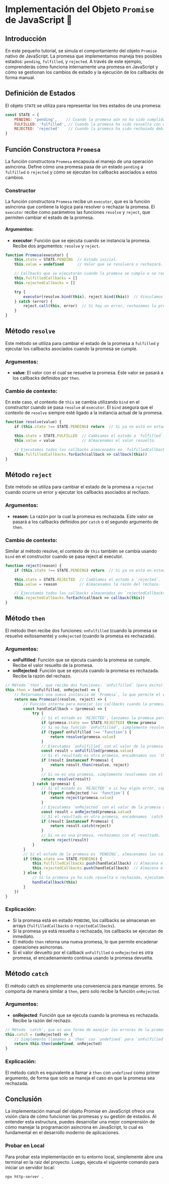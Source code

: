 # Implementación del Objeto `Promise` de JavaScript &#x1F680;

## Introducción

En este pequeño tutorial, se simula el comportamiento del objeto `Promise` nativo de JavaScript. La promesa que implementamos maneja tres posibles estados: `pending`, `fulfilled`, y `rejected`. A través de este ejemplo, comprenderás cómo funciona internamente una promesa en JavaScript y cómo se gestionan los cambios de estado y la ejecución de los callbacks de forma manual.

## Definición de Estados

El objeto `STATE` se utiliza para representar los tres estados de una promesa:

```js
const STATE = {
    PENDING: 'pending',    // Cuando la promesa aún no ha sido cumplida ni rechazada.
    FULFILLED: 'fulfilled', // Cuando la promesa ha sido resuelta con éxito.
    REJECTED: 'rejected'    // Cuando la promesa ha sido rechazada debido a un error o razón.
}
```

## Función Constructora `Promesa`

La función constructora `Promesa` encapsula el manejo de una operación asíncrona. Define cómo una promesa pasa de un estado `pending` a `fulfilled` o `rejected` y cómo se ejecutan los callbacks asociados a estos cambios.

### Constructor

La función constructora `Promesa` recibe un `executor`, que es la función asíncrona que contiene la lógica para resolver o rechazar la promesa. El `executor` recibe como parámetros las funciones `resolve` y `reject`, que permiten cambiar el estado de la promesa.

#### Argumentos:   
- **executor**: Función que se ejecuta cuando se instancia la promesa. Recibe dos argumentos: `resolve` y `reject`.

```js
function Promesa(executor) {
    this.state = STATE.PENDING  // Estado inicial.
    this.value = undefined      // Valor que se resolverá o rechazará.

    // Callbacks que se ejecutarán cuando la promesa se cumpla o se rechace.
    this.fulfilledCallbacks = []
    this.rejectedCallbacks = []

    try {
        executor(resolve.bind(this), reject.bind(this))  // Vinculamos `resolve` y `reject` al contexto actual.
    } catch (error) {
        reject.call(this, error)  // Si hay un error, rechazamos la promesa.
    }
}
```
## Método `resolve`
Este método se utiliza para cambiar el estado de la promesa a `fulfilled` y ejecutar los callbacks asociados cuando la promesa se cumple.

### Argumentos:   
- **value**: El valor con el cual se resuelve la promesa. Este valor se pasará a los callbacks definidos por `then`.
### Cambio de contexto:   
En este caso, el contexto de `this` se cambia utilizando `bind` en el constructor cuando se pasa `resolve` al `executor`. El `bind` asegura que el contexto de `resolve` siempre esté ligado a la instancia actual de la promesa.

```js
function resolve(value) {
    if (this.state !== STATE.PENDING) return  // Si ya no está en estado `pending`, no hacemos nada.

    this.state = STATE.FULFILLED  // Cambiamos el estado a `fulfilled`.
    this.value = value            // Almacenamos el valor resuelto.

    // Ejecutamos todos los callbacks almacenados en `fulfilledCallbacks`.
    this.fulfilledCallbacks.forEach(callback => callback(this))
}
```

## Método `reject`
Este método se utiliza para cambiar el estado de la promesa a `rejected` cuando ocurre un error y ejecutar los callbacks asociados al rechazo.

### Argumentos:   
- **reason**: La razón por la cual la promesa es rechazada. Este valor se pasará a los callbacks definidos por `catch` o el segundo argumento de `then`.
### Cambio de contexto:
Similar al método resolve, el contexto de `this` también se cambia usando `bind` en el constructor cuando se pasa reject al executor.

```js
function reject(reason) {
    if (this.state !== STATE.PENDING) return  // Si ya no está en estado `pending`, no hacemos nada.

    this.state = STATE.REJECTED  // Cambiamos el estado a `rejected`.
    this.value = reason          // Almacenamos la razón del rechazo.

    // Ejecutamos todos los callbacks almacenados en `rejectedCallbacks`.
    this.rejectedCallbacks.forEach(callback => callback(this))
}
```
## Método `then`
El método then recibe dos funciones: `onFulfilled` (cuando la promesa se resuelve exitosamente) y `onRejected` (cuando la promesa es rechazada).

### Argumentos:   
- **onFulfilled**: Función que se ejecuta cuando la promesa se cumple. Recibe el valor resuelto de la promesa.
- **onRejected**: Función que se ejecuta cuando la promesa es rechazada. Recibe la razón del rechazo.

```js
// Método `then`, que recibe dos funciones: `onFulfilled` (para éxito) y `onRejected` (para error).
this.then = (onFulfilled, onRejected) => {
    // Retornamos una nueva instancia de `Promesa`, lo que permite el encadenamiento.
    return new Promesa((resolve, reject) => {
        // Función interna para manejar los callbacks cuando la promesa cambia de estado.
        const handleCallback = (promesa) => {
            try {
                // Si el estado es `REJECTED`, lanzamos la promesa para capturarla en `catch`.
                if (promesa.state === STATE.REJECTED) throw promesa
                // Si no hay función `onFulfilled`, simplemente resolvemos con el valor actual.
                if (typeof onFulfilled !== 'function') {
                    return resolve(promesa.value)
                }
                // Ejecutamos `onFulfilled` con el valor de la promesa si es una función.
                const result = onFulfilled(promesa.value)
                // Si el resultado es otra promesa, encadenamos sus `then` y `catch` para manejarla.
                if (result instanceof Promesa) {
                    return result.then(resolve, reject)
                }
                // Si no es una promesa, simplemente resolvemos con el resultado.
                return resolve(result)
            } catch (promesa) {
                // Si el estado es `REJECTED` o si hay algún error, capturamos y ejecutamos `onRejected`.
                if (typeof onRejected !== 'function') {
                    return reject(promesa.value)
                }
                // Ejecutamos `onRejected` con el valor de la promesa si es una función.
                const result = onRejected(promesa.value)
                // Si el resultado es otra promesa, encadenamos `catch` para manejarla.
                if (result instanceof Promesa) {
                    return result.catch(reject)
                }
                // Si no es una promesa, rechazamos con el resultado.
                return reject(result)
            }
        }
        // Si el estado de la promesa es `PENDING`, almacenamos los callbacks para ejecutarlos más tarde.
        if (this.state === STATE.PENDING) {
            this.fulfilledCallbacks.push(handleCallback) // Almacena el callback para cuando la promesa se cumpla.
            this.rejectedCallbacks.push(handleCallback)  // Almacena el callback para cuando la promesa sea rechazada.
        } else {
            // Si la promesa ya ha sido resuelta o rechazada, ejecutamos el callback de inmediato.
            handleCallback(this)
        }
    })
}
```
### Explicación:   
- Si la promesa está en estado `PENDING`, los callbacks se almacenan en arrays (`fulfilledCallbacks` o `rejectedCallbacks`).
- Si la promesa ya está resuelta o rechazada, los callbacks se ejecutan de inmediato.
- El método `then` retorna una nueva promesa, lo que permite encadenar operaciones asíncronas.
- Si el valor devuelto por el callback `onFulfilled` o `onRejected` es otra promesa, el encadenamiento continua usando la promesa devuelta.

## Método `catch`
El método catch es simplemente una conveniencia para manejar errores. Se comporta de manera similar a `then`, pero solo recibe la función `onRejected`.

### Argumentos:   
- **onRejected**: Función que se ejecuta cuando la promesa es rechazada. Recibe la razón del rechazo.

```js
// Método `catch`, que es una forma de manejar los errores de la promesa.
this.catch = (onRejected) => {
    // Simplemente llamamos a `then` con `undefined` para `onFulfilled` y pasamos `onRejected`.
    return this.then(undefined, onRejected)
}
```
### Explicación:   
El método catch es equivalente a llamar a `then` con `undefined` como primer argumento, de forma que solo se maneja el caso en que la promesa sea rechazada.

## Conclusión
La implementación manual del objeto Promise en JavaScript ofrece una visión clara de cómo funcionan las promesas y su gestión de estados. Al entender esta estructura, puedes desarrollar una mejor comprensión de cómo manejar la programación asíncrona en JavaScript, lo cual es fundamental en el desarrollo moderno de aplicaciones.

### Probar en Local
Para probar esta implementación en tu entorno local, simplemente abre una terminal en la raiz del proyecto. Luego, ejecuta el siguiente comando para iniciar un servidor local:

```bash
npx http-server .
```